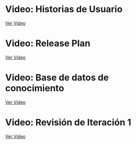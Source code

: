  # Video: Historias de Usuario
[Ver Video](https://epnecuador-my.sharepoint.com/:v:/g/personal/mateo_espinoza_epn_edu_ec/EW7XmJJm93hGihKDRBGAKewBohXtb6qTGFRs_iJN_ojq3A?e=n1rQH6)

 # Video: Release Plan
[Ver Video](https://epnecuador-my.sharepoint.com/:v:/g/personal/mateo_espinoza_epn_edu_ec/EUUCUcjXOItCkYFkz8EVz6gBQMj316Dr-W5iwj2tBkDiEg?nav=eyJyZWZlcnJhbEluZm8iOnsicmVmZXJyYWxBcHAiOiJTdHJlYW1XZWJBcHAiLCJyZWZlcnJhbFZpZXciOiJTaGFyZURpYWxvZy1MaW5rIiwicmVmZXJyYWxBcHBQbGF0Zm9ybSI6IldlYiIsInJlZmVycmFsTW9kZSI6InZpZXcifX0%3D&e=aj5q7F)

 # Video: Base de datos de conocimiento
[Ver Video](https://epnecuador-my.sharepoint.com/:v:/g/personal/mateo_espinoza_epn_edu_ec/EX_uY4F6KhNFtVHWIwAywYwBQxnploLV0_8jfrOs15nugA?nav=eyJyZWZlcnJhbEluZm8iOnsicmVmZXJyYWxBcHAiOiJTdHJlYW1XZWJBcHAiLCJyZWZlcnJhbFZpZXciOiJTaGFyZURpYWxvZy1MaW5rIiwicmVmZXJyYWxBcHBQbGF0Zm9ybSI6IldlYiIsInJlZmVycmFsTW9kZSI6InZpZXcifX0%3D&e=Aqt4XO)

 # Video: Revisión de Iteración 1
[Ver Video](https://epnecuador-my.sharepoint.com/personal/shirley_collaguazo_epn_edu_ec/_layouts/15/stream.aspx?id=%2Fpersonal%2Fshirley_collaguazo_epn_edu_ec%2FDocuments%2F6T0_7MO_SEMESTRE%2FMetodologias%2Flv_0_20240610013535%2Emp4&nav=eyJyZWZlcnJhbEluZm8iOnsicmVmZXJyYWxBcHAiOiJPbmVEcml2ZUZvckJ1c2luZXNzIiwicmVmZXJyYWxBcHBQbGF0Zm9ybSI6IldlYiIsInJlZmVycmFsTW9kZSI6InZpZXciLCJyZWZlcnJhbFZpZXciOiJNeUZpbGVzTGlua0NvcHkifX0&ga=1&referrer=StreamWebApp%2EWeb&referrerScenario=AddressBarCopied%2Eview%2Ec04e3d56-2c17-430e-91d3-d5179f5b6ee8)

